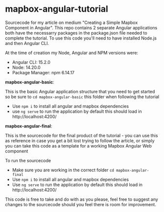 # mapbox-angular-tutorial
 Sourcecode for my article on medium "Creating a Simple Mapbox Component in Angular". This repo contains 2 separate Angular applications both have the necessarry packages in the package.json file needed to complete the tutorial. To use this code you'll need to have installed Node.js and then Angular CLI. 

At the time of creation my Node, Angular and NPM versions were:
- Angular CLI: 15.2.0
- Node: 14.20.0
- Package Manager: npm 6.14.17
 
**mapbox-angular-basic**:

This is the basic Angular application structure that you need to get started so be sure to `cd mapbox-angular-basic` this folder when following the tutorial 
- Use `npm i` to install all angular and mapbox dependencies
- use `ng serve` to run the application by default this should load in http://localhost:4200/

**mapbox-angular-final**:

This is the sourcecode for the final product of the tutorial - you can use this as reference in case you get a bit lost trying to follow the article, or simply you can take this code as a template for a working Mapbox Angular Web component

To run the sourcecode
- Make sure you are working in the correct folder `cd mapbox-angular-final`
- Use `npm i` to install all angular and mapbox dependencies
- Use `ng serve` to run the application by default this should load in http://localhost:4200/

This code is free to take and do with as you please, feel free to suggest any changes to the sourcecode should you feel there is room for improvement.
